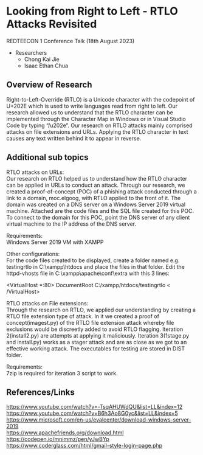# Looking from Right to Left - RTLO Attacks Revisited
REDTEECON 1 Conference Talk (18th August 2023)
- Researchers
  - Chong Kai Jie
  - Isaac Ethan Chua

## Overview of Research
Right-to-Left-Override (RTLO) is a Unicode character with the codepoint of U+202E which is used to write languages read from right to left. Our research allowed us to understand that the RTLO character can be implemented through the Character Map in Windows or in Visual Studio Code by typing “/u202e”. Our research on RTLO attacks mainly comprised attacks on file extensions and URLs. Applying the RTLO character in text causes any text written behind it to appear in reverse. 

## Additional sub topics
RTLO attacks on URLs:  
Our research on RTLO helped us to understand how the RTLO character can be applied in URLs to conduct an attack. Through our research, we created a proof-of-concept (POC) of a phishing attack conducted through a link to a domain, moc.elgoog, with RTLO applied to the front of it. The domain was created on a DNS server on a Windows Server 2019 virtual machine. Attached are the code files and the SQL file created for this POC. 
To connect to the domain for this POC, point the DNS server of any client virtual machine to the IP address of the DNS server. 

Requirements:  
Windows Server 2019 VM with XAMPP 

Other configurations:  
For the code files created to be displayed, create a folder named e.g. testingrtlo in C:\xampp\htdocs and place the files in that folder. 
Edit the httpd-vhosts file in C:\xampp\apache\conf\extra with this 3 lines: 

<VirtualHost *:80>
  DocumentRoot C:/xampp/htdocs/testingrtlo
< /VirtualHost>

RTLO attacks on File extensions:  
Through the research on RTLO, we applied our understanding by creating a RTLO file extension type of attack. In it we created a proof of concept(imagest.py) of the RTLO file extension attack whereby file exclusions would be discreetly added to avoid RTLO flagging. Iteration 2(install2.py) are attempts at applying it maliciously. Iteration 3(1stage.py and install.py) works as a stager attack and are as close as we got to an effective working attack. The executables for testing are stored in DIST folder.

Requirements:  
7zip is required for iteration 3 script to work.

## References/Links
https://www.youtube.com/watch?v=-TsqAHUWdQU&list=LL&index=12  
https://www.youtube.com/watch?v=B6h3Ao8G0yc&list=LL&index=5  
https://www.microsoft.com/en-us/evalcenter/download-windows-server-2019  
https://www.apachefriends.org/download.html  
https://codepen.io/mnimmz/pen/yJwBYp  
https://www.coderglass.com/html/gmail-style-login-page.php 
